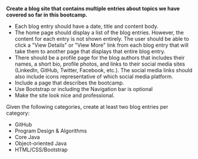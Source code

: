 **Create a blog site that contains multiple entries about topics we have covered so far in this bootcamp.**

 - Each blog entry should have a date, title and content body.
 - The home page should display a list of the blog entries. However, the content for each entry is not shown entirely. The user should be able to click a "View Details" or "View More" link from each blog entry that will take them to another page that displays that entire blog entry.
 - There should be a profile page for the blog authors that includes their names, a short bio, profile photos, and links to their social media sites (LinkedIn, GitHub, Twitter, Facebook, etc.). The social media links should also include icons representative of which social media platform.
 - Include a page that describes the bootcamp.
 - Use Bootstrap or including the Navigation bar is optional
 - Make the site look nice and professional.

Given the following categories, create at least two blog entries per category:

 - GitHub
 - Program Design & Algorithms
 - Core Java
 - Object-oriented Java
 - HTML/CSS/Bootstrap
